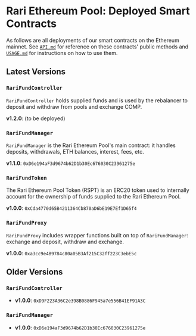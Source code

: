 # Rari Ethereum Pool: Deployed Smart Contracts

As follows are all deployments of our smart contracts on the Ethereum mainnet. See [`API.md`](API.md) for reference on these contracts' public methods and [`USAGE.md`](USAGE.md) for instructions on how to use them.

## Latest Versions

### `RariFundController`

`RariFundController` holds supplied funds and is used by the rebalancer to deposit and withdraw from pools and exchange COMP.

**v1.2.0**: (to be deployed)

### `RariFundManager`

`RariFundManager` is the Rari Ethereum Pool's main contract: it handles deposits, withdrawals, ETH balances, interest, fees, etc.

**v1.1.0**: `0xD6e194aF3d9674b62D1b30Ec676030C23961275e`

### `RariFundToken`

The Rari Ethereum Pool Token (RSPT) is an ERC20 token used to internally account for the ownership of funds supplied to the Rari Ethereum Pool.

**v1.0.0**: `0xCda4770d65B4211364Cb870aD6bE19E7Ef1D65f4`

### `RariFundProxy`

`RariFundProxy` includes wrapper functions built on top of `RariFundManager`: exchange and deposit, withdraw and exchange.

**v1.0.0**: `0xa3cc9e4B9784c80a05B3Af215C32ff223C3ebE5c`

## Older Versions

### `RariFundController`

* **v1.0.0**: `0xD9F223A36C2e398B0886F945a7e556B41EF91A3C`

### `RariFundManager`

* **v1.0.0**: `0xD6e194aF3d9674b62D1b30Ec676030C23961275e`
